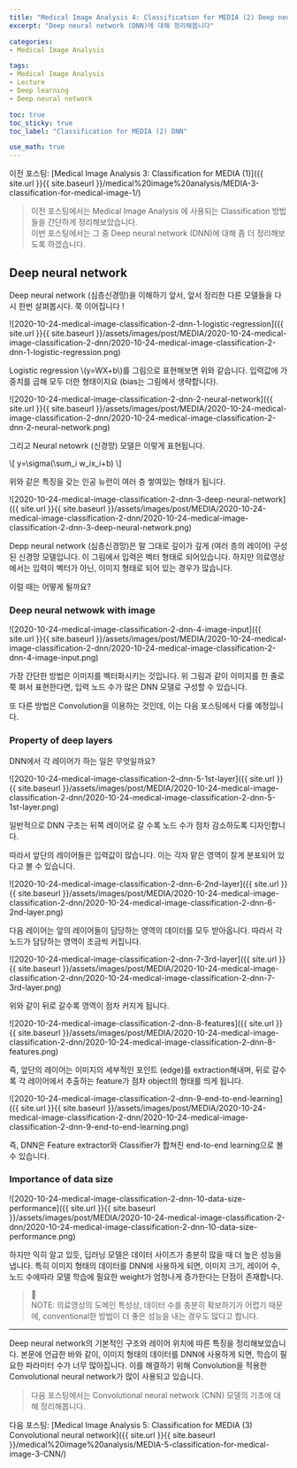 ```yaml
---
title: "Medical Image Analysis 4: Classification for MEDIA (2) Deep neural network"
excerpt: "Deep neural network (DNN)에 대해 정리해봅니다"

categories:
- Medical Image Analysis

tags:
- Medical Image Analysis
- Lecture
- Deep learning
- Deep neural network

toc: true
toc_sticky: true
toc_label: "Classification for MEDIA (2) DNN"

use_math: true
---
```


이전 포스팅: [Medical Image Analysis 3: Classification for MEDIA (1)]({{ site.url }}{{ site.baseurl }}/medical%20image%20analysis/MEDIA-3-classification-for-medical-image-1/)

> 이전 포스팅에서는 Medical Image Analysis 에 사용되는 Classification 방법들을 간단하게 정리해보았습니다.  
> 이번 포스팅에서는 그 중 Deep neural network (DNN)에 대해 좀 더 정리해보도록 하겠습니다.

## Deep neural network

Deep neural network (심층신경망)을 이해하기 앞서, 앞서 정리한 다른 모델들을 다시 한번 살펴봅시다. 쭉 이어집니다 !

![2020-10-24-medical-image-classification-2-dnn-1-logistic-regression]({{ site.url }}{{ site.baseurl }}/assets/images/post/MEDIA/2020-10-24-medical-image-classification-2-dnn/2020-10-24-medical-image-classification-2-dnn-1-logistic-regression.png)

Logistic regression \\(y=WX+b\\)를 그림으로 표현해보면 위와 같습니다. 입력값에 가중치를 곱해 모두 더한 형태이지요 (bias는 그림에서 생략합니다).

![2020-10-24-medical-image-classification-2-dnn-2-neural-network]({{ site.url }}{{ site.baseurl }}/assets/images/post/MEDIA/2020-10-24-medical-image-classification-2-dnn/2020-10-24-medical-image-classification-2-dnn-2-neural-network.png)

그리고 Neural netowrk (신경망) 모델은 이렇게 표현됩니다.

\\[
y=\sigma(\sum_i w_ix_i+b)
\\]

위와 같은 특징을 갖는 인공 뉴런이 여러 층 쌓여있는 형태가 됩니다.

![2020-10-24-medical-image-classification-2-dnn-3-deep-neural-network]({{ site.url }}{{ site.baseurl }}/assets/images/post/MEDIA/2020-10-24-medical-image-classification-2-dnn/2020-10-24-medical-image-classification-2-dnn-3-deep-neural-network.png)

Depp neural network (심층신경망)은 말 그대로 깊이가 깊게 (여러 층의 레이어) 구성된 신경망 모델입니다.
이 그림에서 입력은 벡터 형태로 되어있습니다. 하지만 의료영상에서는 입력이 벡터가 아닌, 이미지 형태로 되어 있는 경우가 많습니다.

이럴 때는 어떻게 될까요?

### Deep neural netwowk with image

![2020-10-24-medical-image-classification-2-dnn-4-image-input]({{ site.url }}{{ site.baseurl }}/assets/images/post/MEDIA/2020-10-24-medical-image-classification-2-dnn/2020-10-24-medical-image-classification-2-dnn-4-image-input.png)

가장 간단한 방법은 이미지를 벡터화시키는 것입니다. 위 그림과 같이 이미지를 한 줄로 쭉 펴서 표현한다면, 입력 노드 수가 많은 DNN 모델로 구성할 수 있습니다.

또 다른 방법은 Convolution을 이용하는 것인데, 이는 다음 포스팅에서 다룰 예정입니다.

### Property of deep layers

DNN에서 각 레이어가 하는 일은 무엇일까요?

![2020-10-24-medical-image-classification-2-dnn-5-1st-layer]({{ site.url }}{{ site.baseurl }}/assets/images/post/MEDIA/2020-10-24-medical-image-classification-2-dnn/2020-10-24-medical-image-classification-2-dnn-5-1st-layer.png)

일반적으로 DNN 구조는 뒤쪽 레이어로 갈 수록 노드 수가 점차 감소하도록 디자인합니다.

따라서 앞단의 레이어들은 입력값이 많습니다. 이는 각자 맡은 영역이 잘게 분포되어 있다고 볼 수 있습니다.

![2020-10-24-medical-image-classification-2-dnn-6-2nd-layer]({{ site.url }}{{ site.baseurl }}/assets/images/post/MEDIA/2020-10-24-medical-image-classification-2-dnn/2020-10-24-medical-image-classification-2-dnn-6-2nd-layer.png)

다음 레이어는 앞의 레이어들이 담당하는 영역의 데이터를 모두 받아옵니다. 따라서 각 노드가 담당하는 영역이 조금씩 커집니다.

![2020-10-24-medical-image-classification-2-dnn-7-3rd-layer]({{ site.url }}{{ site.baseurl }}/assets/images/post/MEDIA/2020-10-24-medical-image-classification-2-dnn/2020-10-24-medical-image-classification-2-dnn-7-3rd-layer.png)

위와 같이 뒤로 갈수록 영역이 점차 커지게 됩니다.

![2020-10-24-medical-image-classification-2-dnn-8-features]({{ site.url }}{{ site.baseurl }}/assets/images/post/MEDIA/2020-10-24-medical-image-classification-2-dnn/2020-10-24-medical-image-classification-2-dnn-8-features.png)

즉, 앞단의 레이어는 이미지의 세부적인 포인트 (edge)를 extraction해내며, 뒤로 갈수록 각 레이어에서 추출하는 feature가 점차 object의 형태를 띄게 됩니다.

![2020-10-24-medical-image-classification-2-dnn-9-end-to-end-learning]({{ site.url }}{{ site.baseurl }}/assets/images/post/MEDIA/2020-10-24-medical-image-classification-2-dnn/2020-10-24-medical-image-classification-2-dnn-9-end-to-end-learning.png)

즉, DNN은 Feature extractor와 Classifier가 합쳐진 end-to-end learning으로 볼 수 있습니다.

### Importance of data size

![2020-10-24-medical-image-classification-2-dnn-10-data-size-performance]({{ site.url }}{{ site.baseurl }}/assets/images/post/MEDIA/2020-10-24-medical-image-classification-2-dnn/2020-10-24-medical-image-classification-2-dnn-10-data-size-performance.png)

하지만 익히 알고 있듯, 딥러닝 모델은 데이터 사이즈가 충분히 많을 때 더 높은 성능을 냅니다. 특히 이미지 형태의 데이터를 DNN에 사용하게 되면, 이미지 크기, 레이어 수, 노드 수에따라 모델 학습에 필요한 weight가 엄청나게 증가한다는 단점이 존재합니다.

> 📌  
> NOTE: 의료영상의 도메인 특성상, 데이터 수를 충분히 확보하기가 어렵기 때문에, conventional한 방법이 더 좋은 성능을 내는 경우도 많다고 합니다.

---

Deep neural network의 기본적인 구조와 레이어 위치에 따른 특징을 정리해보았습니다. 본문에 언급한 바와 같이, 이미지 형태의 데이터를 DNN에 사용하게 되면, 학습이 필요한 파라미터 수가 너무 많아집니다. 이를 해결하기 위해 Convolution을 적용한 Convolutional neural network가 많이 사용되고 있습니다.

> 다음 포스팅에서는 Convolutional neural network (CNN) 모델의 기초에 대해 정리해봅니다. 

다음 포스팅: [Medical Image Analysis 5: Classification for MEDIA (3) Convolutional neural network]({{ site.url }}{{ site.baseurl }}/medical%20image%20analysis/MEDIA-5-classification-for-medical-image-3-CNN/)
